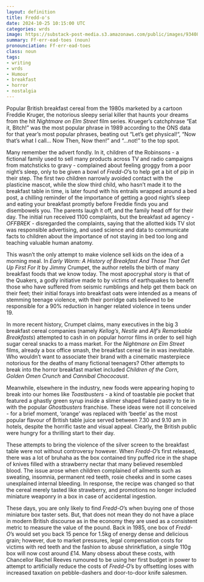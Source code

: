 ```yaml
---
layout: definition
title: Fredd-o's
date: 2024-10-25 10:15:00 UTC
categories: wrds
image: https://substack-post-media.s3.amazonaws.com/public/images/9340837e-db31-4412-85d9-cf2abe241459_1024x938.jpeg
summary: Ff·err·ead·toes (noun)
pronounciation: Ff·err·ead·toes
class: noun
tags:
- writing
- wrds
- Humour
- breakfast
- horror
- nostalgia
---
```


Popular British breakfast cereal from the 1980s marketed by a cartoon Freddie Kruger, the notorious sleepy serial killer that haunts your dreams from the hit *Nightmare on Elm Street* film series. Krueger’s catchphrase “Eat it, Bitch!” was the most popular phrase in 1989 according to the ONS data for that year’s most popular phrases, beating out “Let’s get physical!“, “Now that’s what I call… Now Then, Now then!” and “…not!” to the top spot.

Many remember the advert fondly. In it, children of the Robinsons - a fictional family used to sell many products across TV and radio campaigns from matchsticks to gravy - complained about feeling groggy from a poor night’s sleep, only to be given a bowl of *Fredd-O*’s to help get a bit of pip in their step. The first two children narrowly avoided contact with the plasticine mascot, while the slow third child, who hasn’t made it to the breakfast table in time, is later found with his entrails wrapped around a bed post, a chilling reminder of the importance of getting a good night’s sleep and eating your breakfast promptly before Freddie finds you and disembowels you. The parents laugh it off, and the family head off for their day. The initial run received 1100 complaints, but the breakfast ad agency - *OFFBREK* - disregarded the complaints, saying that the allotted kids TV slot was responsible advertising, and used science and data to communicate facts to children about the importance of not staying in bed too long and teaching valuable human anatomy.

This wasn’t the only attempt to make violence sell kids on the idea of a morning meal. In *Early Worm: A History of Breakfast And Those That Get Up First For It* by Jimmy Crumpet, the author retells the birth of many breakfast foods that we know today. The most apocryphal story is that of the Quakers, a godly initiative made to by victims of earthquakes to benefit those who have suffered from seismic rumblings and help get them back on their feet; their initial forays into breakfast oats were intended as a means of stemming teenage violence, with their porridge oats believed to be responsible for a 90% reduction in hanger related violence in teens under 19.

In more recent history, Crumpet claims, many executives in the big 3 breakfast cereal companies (namely *Kellog’s*, *Nestle* and *Alf’s Remarkable Breakfasts*) attempted to cash in on popular horror films in order to sell high sugar cereal snacks to a mass market. For the *Nightmare on Elm Street* films, already a box office smash, the breakfast cereal tie in was inevitable. Who wouldn’t want to associate their brand with a cinematic masterpiece notorious for the deaths of many fictional teenagers? Other attempts to break into the horror breakfast market included *Children of the Corn*, *Golden Omen Crunch* and *Cannibal Chococaust*.

Meanwhile, elsewhere in the industry, new foods were appearing hoping to break into our homes like *Toastbusters* - a kind of toastable pie pocket that featured a ghastly green syrup inside a slimer shaped flaked pastry to tie in with the popular *Ghostbusters* franchise. These ideas were not ill conceived - for a brief moment, ‘orange’ was replaced with ‘beetle’ as the most popular flavour of British table juice served between 7.30 and 9.10 am in hotels, despite the horrific taste and visual appeal. Clearly, the British public were hungry for a thrilling start to their day.

These attempts to bring the violence of the silver screen to the breakfast table were not without controversy however. When *Fredd-O*’s first released, there was a lot of bruhaha as the box contained tiny puffed rice in the shape of knives filled with a strawberry nectar that many believed resembled blood. The issue arose when children complained of ailments such as sweating, insomnia, permanent red teeth, rosie cheeks and in some cases unexplained internal bleeding. In response, the recipe was changed so that the cereal merely tasted like strawberry, and promotions no longer included miniature weaponry in a box in case of accidental ingestion.

These days, you are only likely to find *Fredd-O*’s when buying one of those miniature box taster sets. But, that does not mean they do not have a place in modern British discourse as in the economy they are used as a consistent metric to measure the value of the pound. Back in 1985, one box of *Fredd-O*’s would set you back 15 pence for 1.5kg of energy dense and delicious grain; however, due to market pressures, legal compensation costs for victims with red teeth and the fashion to abuse shrinkflation, a single 110g box will now cost around £14. Many obsess about these costs, with Chancellor Rachel Reeves rumoured to be using her first budget in power to attempt to artificially reduce the costs of *Fredd-O*’s by offsetting loses with increased taxation on pebble-dashers and door-to-door knife salesmen.